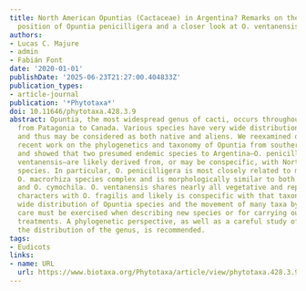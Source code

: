 ```yaml
---
title: North American Opuntias (Cactaceae) in Argentina? Remarks on the phylogenetic
  position of Opuntia penicilligera and a closer look at O. ventanensis
authors:
- Lucas C. Majure
- admin
- Fabián Font
date: '2020-01-01'
publishDate: '2025-06-23T21:27:00.404833Z'
publication_types:
- article-journal
publication: '*Phytotaxa*'
doi: 10.11646/phytotaxa.428.3.9
abstract: Opuntia, the most widespread genus of cacti, occurs throughout the Americas
  from Patagonia to Canada. Various species have very wide distributions in the Americas,
  and thus may be considered as both native and aliens. We reexamined data based on
  recent work on the phylogenetics and taxonomy of Opuntia from southern S-America
  and showed that two presumed endemic species to Argentina—O. penicilligera and O.
  ventanensis—are likely derived from, or may be conspecific, with North American
  species. In particular, O. penicilligera is most closely related to members of the
  O. macrorhiza species complex and is morphologically similar to both O. macrorhiza
  and O. cymochila. O. ventanensis shares nearly all vegetative and reproductive morphological
  characters with O. fragilis and likely is conspecific with that taxon. Owed to the
  wide distribution of Opuntia species and the movement of many taxa by people, extra
  care must be exercised when describing new species or for carrying out taxonomic
  treatments. A phylogenetic perspective, as well as a careful study of species across
  the distribution of the genus, is recommended.
tags:
- Eudicots
links:
- name: URL
  url: https://www.biotaxa.org/Phytotaxa/article/view/phytotaxa.428.3.9
---
```

